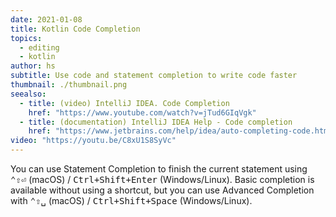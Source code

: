 ```yaml
---
date: 2021-01-08
title: Kotlin Code Completion
topics:
  - editing
  - kotlin
author: hs
subtitle: Use code and statement completion to write code faster
thumbnail: ./thumbnail.png
seealso:
  - title: (video) IntelliJ IDEA. Code Completion
    href: "https://www.youtube.com/watch?v=jTud6GIqVgk"
  - title: (documentation) IntelliJ IDEA Help - Code completion
    href: "https://www.jetbrains.com/help/idea/auto-completing-code.html"
video: "https://youtu.be/C8xU1S8SyVc"
---
```


You can use Statement Completion to finish the current statement using <kbd>⌃⇧⏎</kbd> (macOS) / <kbd>Ctrl+Shift+Enter</kbd> (Windows/Linux). Basic completion is available without using a shortcut, but you can use Advanced Completion with <kbd>⌃⇧␣</kbd> (macOS) / <kbd>Ctrl+Shift+Space</kbd> (Windows/Linux).
